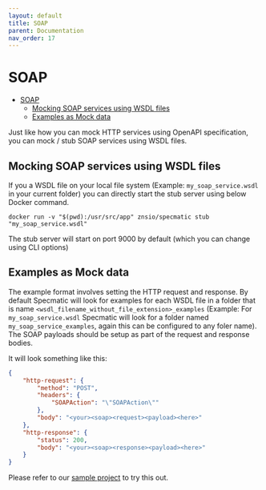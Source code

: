 ```yaml
---
layout: default
title: SOAP
parent: Documentation
nav_order: 17
---
```

SOAP
====

- [SOAP](#soap)
  - [Mocking SOAP services using WSDL files](#mocking-soap-services-using-wsdl-files)
  - [Examples as Mock data](#examples-as-mock-data)

Just like how you can mock HTTP services using OpenAPI specification, you can mock / stub SOAP services using WSDL files.

## Mocking SOAP services using WSDL files

If you a WSDL file on your local file system (Example: `my_soap_service.wsdl` in your current folder) you can directly start the stub server using below Docker command.

```shell
docker run -v "$(pwd):/usr/src/app" znsio/specmatic stub "my_soap_service.wsdl"
```

The stub server will start on port 9000 by default (which you can change using CLI options)

## Examples as Mock data

The example format involves setting the HTTP request and response. By default Specmatic will look for examples for each WSDL file in a folder that is name `<wsdl_filename_without_file_extension>_examples` (Example: For `my_soap_service.wsdl` Specmatic will look for a folder named `my_soap_service_examples`, again this can be configured to any foler name). The SOAP payloads should be setup as part of the request and response bodies.

It will look something like this:

```json
{
    "http-request": {
        "method": "POST",
        "headers": {
            "SOAPAction": "\"SOAPAction\""
        },
        "body": "<your><soap><request><payload><here>"
    },
    "http-response": {
        "status": 200,
        "body": "<your><soap><response><payload><here>"
    }
}
```

Please refer to our [sample project](https://github.com/specmatic/specmatic-order-bff-wsdl) to try this out.